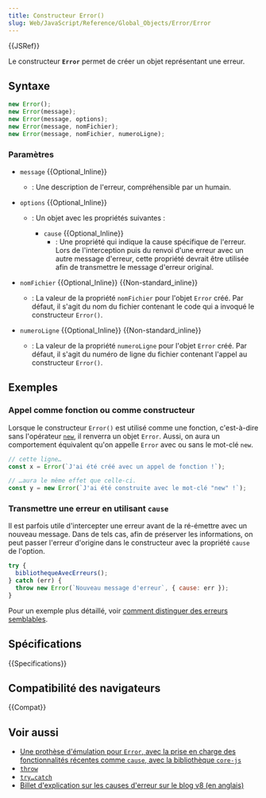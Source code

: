 ```yaml
---
title: Constructeur Error()
slug: Web/JavaScript/Reference/Global_Objects/Error/Error
---
```


{{JSRef}}

Le constructeur **`Error`** permet de créer un objet représentant une erreur.

## Syntaxe

```js
new Error();
new Error(message);
new Error(message, options);
new Error(message, nomFichier);
new Error(message, nomFichier, numeroLigne);
```

### Paramètres

- `message` {{Optional_Inline}}
  - : Une description de l'erreur, compréhensible par un humain.
- `options` {{Optional_Inline}}

  - : Un objet avec les propriétés suivantes&nbsp;:

    - `cause` {{Optional_Inline}}
      - : Une propriété qui indique la cause spécifique de l'erreur. Lors de l'interception puis du renvoi d'une erreur avec un autre message d'erreur, cette propriété devrait être utilisée afin de transmettre le message d'erreur original.

- `nomFichier` {{Optional_Inline}} {{Non-standard_inline}}
  - : La valeur de la propriété `nomFichier` pour l'objet `Error` créé. Par défaut, il s'agit du nom du fichier contenant le code qui a invoqué le constructeur `Error()`.
- `numeroLigne` {{Optional_Inline}} {{Non-standard_inline}}
  - : La valeur de la propriété `numeroLigne` pour l'objet `Error` créé. Par défaut, il s'agit du numéro de ligne du fichier contenant l'appel au constructeur `Error()`.

## Exemples

### Appel comme fonction ou comme constructeur

Lorsque le constructeur `Error()` est utilisé comme une fonction, c'est-à-dire sans l'opérateur [`new`](/fr/docs/Web/JavaScript/Reference/Operators/new), il renverra un objet `Error`. Aussi, on aura un comportement équivalent qu'on appelle `Error` avec ou sans le mot-clé `new`.

```js
// cette ligne…
const x = Error(`J'ai été créé avec un appel de fonction !`);

// …aura le même effet que celle-ci.
const y = new Error(`J'ai été construite avec le mot-clé "new" !`);
```

### Transmettre une erreur en utilisant `cause`

Il est parfois utile d'intercepter une erreur avant de la ré-émettre avec un nouveau message. Dans de tels cas, afin de préserver les informations, on peut passer l'erreur d'origine dans le constructeur avec la propriété `cause` de l'option.

```js
try {
  bibliothequeAvecErreurs();
} catch (err) {
  throw new Error(`Nouveau message d'erreur`, { cause: err });
}
```

Pour un exemple plus détaillé, voir [comment distinguer des erreurs semblables](/fr/docs/Web/JavaScript/Reference/Global_Objects/Error#distinguer_des_erreurs_semblables).

## Spécifications

{{Specifications}}

## Compatibilité des navigateurs

{{Compat}}

## Voir aussi

- [Une prothèse d'émulation pour `Error`, avec la prise en charge des fonctionnalités récentes comme `cause`, avec la bibliothèque `core-js`](https://github.com/zloirock/core-js#ecmascript-error)
- [`throw`](/fr/docs/Web/JavaScript/Reference/Statements/throw)
- [`try…catch`](/fr/docs/Web/JavaScript/Reference/Statements/try...catch)
- [Billet d'explication sur les causes d'erreur sur le blog v8 (en anglais)](https://v8.dev/features/error-cause)
